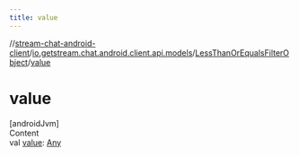 ```yaml
---
title: value
---
```

//[stream-chat-android-client](../../../index.md)/[io.getstream.chat.android.client.api.models](../index.md)/[LessThanOrEqualsFilterObject](index.md)/[value](value.md)



# value  
[androidJvm]  
Content  
val [value](value.md): [Any](https://kotlinlang.org/api/latest/jvm/stdlib/kotlin/-any/index.html)  



